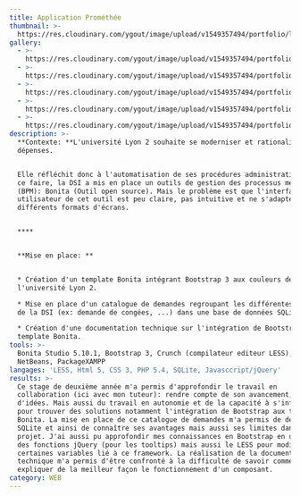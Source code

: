 ```yaml
---
title: Application Prométhée
thumbnail: >-
  https://res.cloudinary.com/ygout/image/upload/v1549357494/portfolio/logo-lyon2.jpg
gallery:
  - >-
    https://res.cloudinary.com/ygout/image/upload/v1549357494/portfolio/prometh%C3%A9e/15e9d2_1d96683664644d09900b34e606b873c2.png
  - >-
    https://res.cloudinary.com/ygout/image/upload/v1549357494/portfolio/prometh%C3%A9e/15e9d2_2a57f997b2b84b9e84b4d4a7c6f37a2c.png
  - >-
    https://res.cloudinary.com/ygout/image/upload/v1549357494/portfolio/prometh%C3%A9e/15e9d2_064d687039f64daf9516297a4f0ba6b1.png
  - >-
    https://res.cloudinary.com/ygout/image/upload/v1549357494/portfolio/prometh%C3%A9e/15e9d2_8d61f39c4b60479db70778eb1873b9be.png
  - >-
    https://res.cloudinary.com/ygout/image/upload/v1549357494/portfolio/prometh%C3%A9e/15e9d2_2f2279c7290141a7a10ade33bac2cc82.png
description: >-
  **Contexte: **L'université Lyon 2 souhaite se moderniser et rationaliser ses
  dépenses.


  Elle réfléchit donc à l'automatisation de ses procédures administratives, pour
  ce faire, la DSI a mis en place un outils de gestion des processus métiers
  (BPM): Bonita (Outil open source). Mais le problème est que l'interface
  utilisateur de cet outil est peu claire, pas intuitive et ne s'adapte pas aux
  différents formats d'écrans.


  ****


  **Mise en place: ** 


  * Création d'un template Bonita intégrant Bootstrap 3 aux couleurs de
  l'université Lyon 2.

  * Mise en place d'un catalogue de demandes regroupant les différentes demandes
  de la DSI (ex: demande de congées, ...) dans une base de données SQLite.

  * Création d'une documentation technique sur l'intégration de Bootstrap 3 à un
  template Bonita.
tools: >-
  Bonita Studio 5.10.1, Bootstrap 3, Crunch (compilateur editeur LESS),
  NetBeans, PackageXAMPP
langages: 'LESS, Html 5, CSS 3, PHP 5.4, SQLite, Javasccript/jQuery'
results: >-
  Ce stage de deuxième année m'a permis d'approfondir le travail en
  collaboration (ici avec mon tuteur): rendre compte de son avancement, partage
  d'idées. Mais aussi du travail en autonomie et de la capacité à s'informer
  pour trouver des solutions notamment l'intégration de Bootstrap aux templates
  Bonita. La mise en place de ce catalogue de demandes m'a permis de découvrir
  SQLite et ainsi de connaître ses avantages mais aussi ses limites dans un
  projet. J'ai aussi pu approfondir mes connaissances en Bootstrap en utilisant
  des fonctions jQuery (pour les tooltips) mais aussi le LESS pour modifier
  certaines variables lié à ce framework. La réalisation de la documentation
  technique m'a permis d'être confronté à la difficulté de savoir comment
  expliquer de la meilleur façon le fonctionnement d'un composant.
category: WEB
---
```


